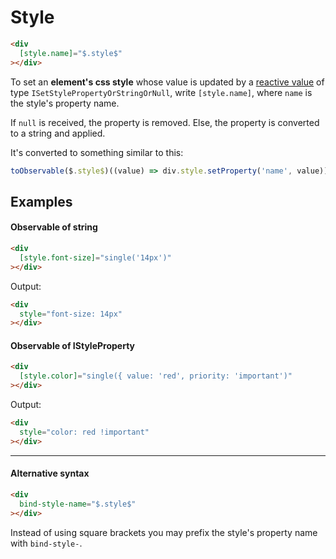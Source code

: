 # Style

```html
<div
  [style.name]="$.style$"
></div>
```

To set an **element's css style** whose value is updated by a [reactive value](/docs/documentation/syntax/reactive-value/) of type `ISetStylePropertyOrStringOrNull`, write `[style.name]`,
where `name` is the style's property name.

If `null` is received, the property is removed. Else, the property is converted to a string and applied.

It's converted to something similar to this:

```ts
toObservable($.style$)((value) => div.style.setProperty('name', value));
```

## Examples

#### Observable of string

```html
<div
  [style.font-size]="single('14px')"
></div>
```

Output:

```html
<div
  style="font-size: 14px"
></div>
```

#### Observable of IStyleProperty

```html
<div
  [style.color]="single({ value: 'red', priority: 'important')"
></div>
```

Output:

```html
<div
  style="color: red !important"
></div>
```

---

#### Alternative syntax

```html
<div
  bind-style-name="$.style$"
></div>
```

Instead of using square brackets you may prefix the style's property name with `bind-style-`.
